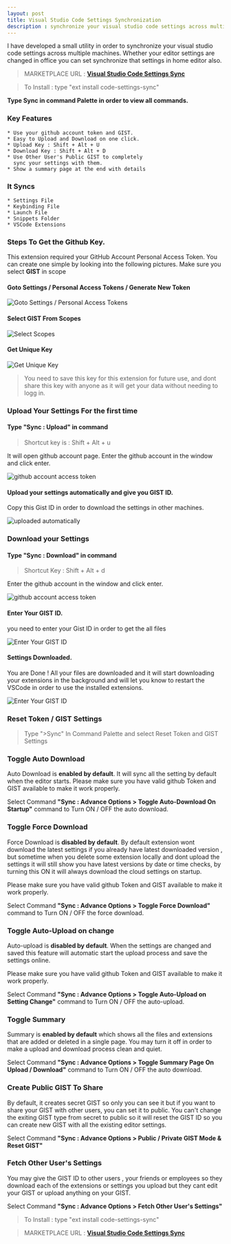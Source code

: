```yaml
---
layout: post
title: Visual Studio Code Settings Synchronization
description : synchronize your visual studio code settings across multiple machines. Whether your editor settings are changed in office you can set synchronize that settings in home editor also.
---
```


I have developed a small utility in order to synchronize your visual studio code settings across multiple machines. Whether your editor settings are changed in office you can set synchronize that settings in home editor also.

> MARKETPLACE URL : **[Visual Studio Code Settings Sync]("https://marketplace.visualstudio.com/items/Shan.code-settings-sync)**


> To Install : type "ext install code-settings-sync"

**Type Sync in command Palette in order to view all commands.**

### Key Features
```
* Use your github account token and GIST.
* Easy to Upload and Download on one click.
* Upload Key : Shift + Alt + U
* Download Key : Shift + Alt + D
* Use Other User's Public GIST to completely 
  sync your settings with them.
* Show a summary page at the end with details 
```  



### It Syncs
```
* Settings File
* Keybinding File
* Launch File
* Snippets Folder
* VSCode Extensions
```

	
### Steps To Get the Github Key.

This extension required your GitHub Account Personal Access Token. You can create one simple by looking into the following pictures. Make sure you select **GIST** in scope 

#### Goto Settings / Personal Access Tokens / Generate New Token

![Goto Settings / Personal Access Tokens](/img/github1.PNG)

#### Select GIST From Scopes

![Select Scopes](/img/github2.PNG)

#### Get Unique Key

![Get Unique Key](/img/github3.PNG)

> You need to save this key for this extension for future use, and dont share this key with anyone as it will get your data without needing to logg in.

### Upload Your Settings For the first time


#### Type "Sync : Upload" in command

> Shortcut key is : Shift + Alt + u

It will open github account page. Enter the github account in the window and click enter.

![github account access token](/img/upload1.png)

#### Upload your settings automatically and give you GIST ID.

Copy this Gist ID in order to download the settings in other machines.

![uploaded automatically](/img/upload2.png)


### Download your Settings

#### Type "Sync : Download" in command

> Shortcut Key : Shift + Alt + d

Enter the github account in the window and click enter.

![github account access token](/img/upload1.png)

#### Enter Your GIST ID.

you need to enter your Gist ID in order to get the all files

![Enter Your GIST ID](/img/download2.png)

#### Settings Downloaded.

You are Done ! All your files are downloaded and it will start downloading your extensions in the background and will let you know to restart the VSCode in order to use the installed extensions.

![Enter Your GIST ID](/img/download3.png)


### Reset Token / GIST Settings

> Type ">Sync" In Command Palette and select Reset Token and GIST Settings

### Toggle Auto Download

Auto Download is **enabled by default**. It will sync all the setting by default when the editor starts.
Please make sure you have valid github Token and GIST available to make it work properly.

Select Command **"Sync : Advance Options > Toggle Auto-Download On Startup"** command to Turn ON / OFF the auto download.

### Toggle Force Download

Force Download is **disabled by default**. By default extension wont download the latest settings if you already have latest downloaded version , but sometime when you delete some extension locally and dont upload the settings it will still show you have latest versions by date or time checks, by turning this ON it will always download the cloud settings on startup.

Please make sure you have valid github Token and GIST available to make it work properly.

Select Command **"Sync : Advance Options > Toggle Force Download"** command to Turn ON / OFF the force download.

### Toggle Auto-Upload on change
Auto-upload is **disabled by default**. When the settings are changed and saved this feature will automatic start the upload process and save the settings online.

Please make sure you have valid github Token and GIST available to make it work properly.

Select Command **"Sync : Advance Options > Toggle Auto-Upload on Setting Change"** command to Turn ON / OFF the auto-upload.



### Toggle Summary

Summary is **enabled by default** which shows all the files and extensions that are added or deleted in a single page.
You may turn it off in order to make a upload and download process clean and quiet.  

Select Command **"Sync : Advance Options > Toggle Summary Page On Upload / Download"** command to Turn ON / OFF the auto download.

### Create Public GIST To Share

By default, it creates secret GIST so only you can see it but if you want to share your GIST with other users, you can set it to public.
You can't change the exiting GIST type from secret to public so it will reset the GIST ID so you can create new GIST with all the existing editor settings.

Select Command **"Sync : Advance Options > Public / Private GIST Mode & Reset GIST"**

### Fetch Other User's Settings

You may give the GIST ID to other users , your friends or employees so they download each of the extensions or settings you upload but they cant edit your GIST or upload anything on your GIST.

Select Command **"Sync : Advance Options > Fetch Other User's Settings"**

> To Install : type "ext install code-settings-sync"

> MARKETPLACE URL : **[Visual Studio Code Settings Sync]("https://marketplace.visualstudio.com/items/Shan.code-settings-sync)**
